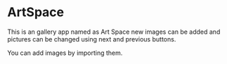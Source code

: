 # ArtSpace

This is an gallery app named as Art Space new images can be added and pictures can be changed using next and previous buttons.

You can add images by importing them.
